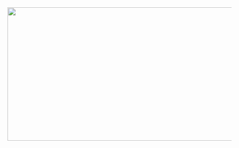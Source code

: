 
<a href="https://github.com/devxb/gitanimals">
<img
  src="https://render.gitanimals.org/farms/J-Jaeh"
  width="600"
  height="300"
/>
</a>
